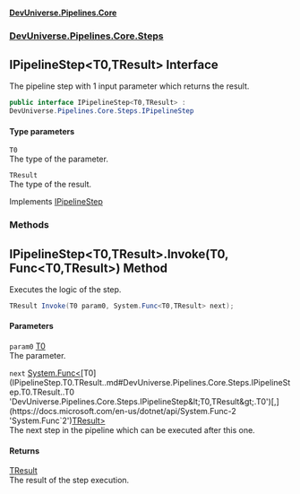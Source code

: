 #### [DevUniverse.Pipelines.Core](Pipelines.md 'Pipelines')
### [DevUniverse.Pipelines.Core.Steps](Pipelines.md#DevUniverse.Pipelines.Core.Steps 'DevUniverse.Pipelines.Core.Steps')
## IPipelineStep&lt;T0,TResult&gt; Interface
The pipeline step with 1 input parameter which returns the result.  
```csharp
public interface IPipelineStep<T0,TResult> :
DevUniverse.Pipelines.Core.Steps.IPipelineStep
```
#### Type parameters
<a name='DevUniverse.Pipelines.Core.Steps.IPipelineStep.T0.TResult..T0'></a>
`T0`  
The type of the parameter.
  
<a name='DevUniverse.Pipelines.Core.Steps.IPipelineStep.T0.TResult..TResult'></a>
`TResult`  
The type of the result.
  

Implements [IPipelineStep](IPipelineStep.md 'DevUniverse.Pipelines.Core.Steps.IPipelineStep')  
### Methods
<a name='DevUniverse.Pipelines.Core.Steps.IPipelineStep.T0.TResult..Invoke(T0.System.Func.T0.TResult.)'></a>
## IPipelineStep&lt;T0,TResult&gt;.Invoke(T0, Func&lt;T0,TResult&gt;) Method
Executes the logic of the step.  
```csharp
TResult Invoke(T0 param0, System.Func<T0,TResult> next);
```
#### Parameters
<a name='DevUniverse.Pipelines.Core.Steps.IPipelineStep.T0.TResult..Invoke(T0.System.Func.T0.TResult.).param0'></a>
`param0` [T0](IPipelineStep.T0.TResult..md#DevUniverse.Pipelines.Core.Steps.IPipelineStep.T0.TResult..T0 'DevUniverse.Pipelines.Core.Steps.IPipelineStep&lt;T0,TResult&gt;.T0')  
The parameter.
  
<a name='DevUniverse.Pipelines.Core.Steps.IPipelineStep.T0.TResult..Invoke(T0.System.Func.T0.TResult.).next'></a>
`next` [System.Func&lt;](https://docs.microsoft.com/en-us/dotnet/api/System.Func-2 'System.Func`2')[T0](IPipelineStep.T0.TResult..md#DevUniverse.Pipelines.Core.Steps.IPipelineStep.T0.TResult..T0 'DevUniverse.Pipelines.Core.Steps.IPipelineStep&lt;T0,TResult&gt;.T0')[,](https://docs.microsoft.com/en-us/dotnet/api/System.Func-2 'System.Func`2')[TResult](IPipelineStep.T0.TResult..md#DevUniverse.Pipelines.Core.Steps.IPipelineStep.T0.TResult..TResult 'DevUniverse.Pipelines.Core.Steps.IPipelineStep&lt;T0,TResult&gt;.TResult')[&gt;](https://docs.microsoft.com/en-us/dotnet/api/System.Func-2 'System.Func`2')  
The next step in the pipeline which can be executed after this one.
  
#### Returns
[TResult](IPipelineStep.T0.TResult..md#DevUniverse.Pipelines.Core.Steps.IPipelineStep.T0.TResult..TResult 'DevUniverse.Pipelines.Core.Steps.IPipelineStep&lt;T0,TResult&gt;.TResult')  
The result of the step execution.
  
